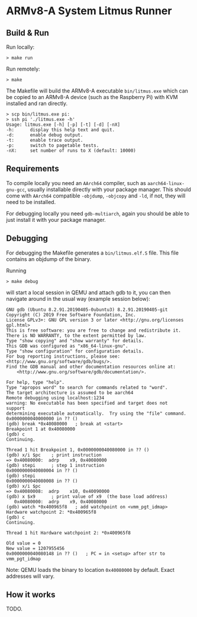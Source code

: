 ARMv8-A System Litmus Runner
============================


Build & Run
-----------

Run locally:
```
> make run
```

Run remotely:
```
> make
```

The Makefile will build the ARMv8-A executable `bin/litmus.exe` which can be copied to an ARMv8-A device (such as the Raspberry Pi) with KVM installed
and ran directly.

```
> scp bin/litmus.exe pi:
> ssh pi './litmus.exe -h'
Usage: litmus.exe [-h] [-p] [-t] [-d] [-nX]
-h:      display this help text and quit.
-d:      enable debug output.
-t:      enable trace output.
-p:      switch to pagetable tests.
-nX:     set number of runs to X (default: 10000)
```

Requirements
------------

To compile locally you need an `AArch64` compiler, such as `aarch64-linux-gnu-gcc`,  usually installable directly with your package manager.
This should come with `AArch64` compatible `-objdump`, `-objcopy`  and `-ld`, if not, they will need to be installed.

For debugging locally you need `gdb-multiarch`,  again you should be able to just install it with your package manager.


Debugging
---------

For debugging the Makefile generates a `bin/litmus.elf.S` file.
This file contains an objdump of the binary.

Running
```
> make debug
```

will start a local session in QEMU and attach gdb to it,  you can then navigate around in the usual way (example session below):

    GNU gdb (Ubuntu 8.2.91.20190405-0ubuntu3) 8.2.91.20190405-git
    Copyright (C) 2019 Free Software Foundation, Inc.
    License GPLv3+: GNU GPL version 3 or later <http://gnu.org/licenses     gpl.html>
    This is free software: you are free to change and redistribute it.
    There is NO WARRANTY, to the extent permitted by law.
    Type "show copying" and "show warranty" for details.
    This GDB was configured as "x86_64-linux-gnu".
    Type "show configuration" for configuration details.
    For bug reporting instructions, please see:
    <http://www.gnu.org/software/gdb/bugs/>.
    Find the GDB manual and other documentation resources online at:
        <http://www.gnu.org/software/gdb/documentation/>.

    For help, type "help".
    Type "apropos word" to search for commands related to "word".
    The target architecture is assumed to be aarch64
    Remote debugging using localhost:1234
    warning: No executable has been specified and target does not   support
    determining executable automatically.  Try using the "file" command.
    0x0000000040000000 in ?? ()
    (gdb) break *0x40080000   ; break at <start>
    Breakpoint 1 at 0x40080000
    (gdb) c
    Continuing.

    Thread 1 hit Breakpoint 1, 0x0000000040080000 in ?? ()
    (gdb) x/i $pc    ; print instruction
    => 0x40080000:  adrp    x9, 0x40080000
    (gdb) stepi      ; step 1 instruction
    0x0000000040080004 in ?? ()
    (gdb) stepi
    0x0000000040080008 in ?? ()
    (gdb) x/i $pc
    => 0x40080008:  adrp    x10, 0x40090000
    (gdb) x $x9      ; print value of x9  (the base load address)
       0x40080000:  adrp    x9, 0x40080000
    (gdb) watch *0x400965f8   ; add watchpoint on <vmm_pgt_idmap>
    Hardware watchpoint 2: *0x400965f8
    (gdb) c
    Continuing.

    Thread 1 hit Hardware watchpoint 2: *0x400965f8

    Old value = 0
    New value = 1207955456
    0x0000000040080148 in ?? ()   ; PC = in <setup> after str to    vmm_pgt_idmap

Note: QEMU loads the binary to location `0x40080000` by default. Exact addresses will vary.


How it works
------------

TODO.